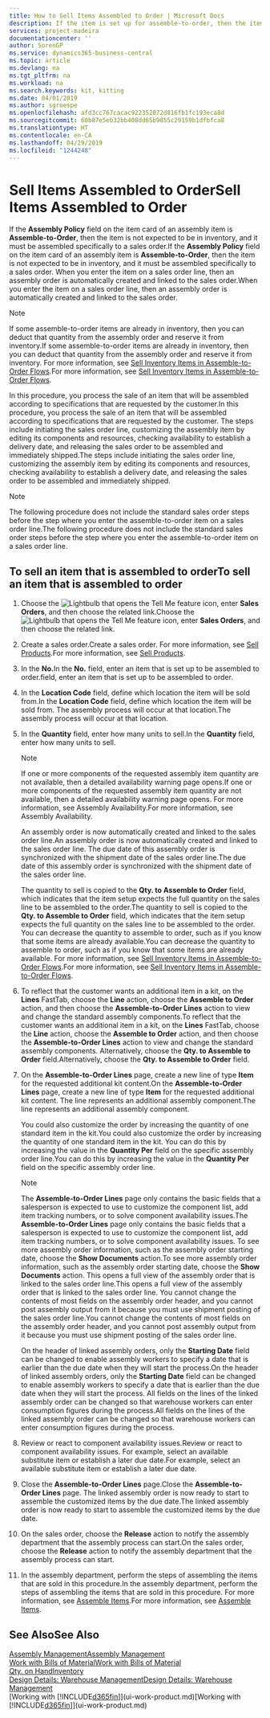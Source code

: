 ```yaml
---
title: How to Sell Items Assembled to Order | Microsoft Docs
description: If the item is set up for assemble-to-order, then the item is not expected to be in inventory, and it must be assembled specifically to a sales order. When you enter the item on a sales order line, then an assembly order is automatically created and linked to the sales order.
services: project-madeira
documentationcenter: ''
author: SorenGP
ms.service: dynamics365-business-central
ms.topic: article
ms.devlang: na
ms.tgt_pltfrm: na
ms.workload: na
ms.search.keywords: kit, kitting
ms.date: 04/01/2019
ms.author: sgroespe
ms.openlocfilehash: afd3cc767cacac922352072d816fb1fc193eca8d
ms.sourcegitcommit: 60b87e5eb32bb408dd65b9855c29159b1dfbfca8
ms.translationtype: HT
ms.contentlocale: en-CA
ms.lasthandoff: 04/29/2019
ms.locfileid: "1244248"
---
```

# <a name="sell-items-assembled-to-order"></a><span data-ttu-id="209d7-104">Sell Items Assembled to Order</span><span class="sxs-lookup"><span data-stu-id="209d7-104">Sell Items Assembled to Order</span></span>
<span data-ttu-id="209d7-105">If the **Assembly Policy** field on the item card of an assembly item is **Assemble-to-Order**, then the item is not expected to be in inventory, and it must be assembled specifically to a sales order.</span><span class="sxs-lookup"><span data-stu-id="209d7-105">If the **Assembly Policy** field on the item card of an assembly item is **Assemble-to-Order**, then the item is not expected to be in inventory, and it must be assembled specifically to a sales order.</span></span> <span data-ttu-id="209d7-106">When you enter the item on a sales order line, then an assembly order is automatically created and linked to the sales order.</span><span class="sxs-lookup"><span data-stu-id="209d7-106">When you enter the item on a sales order line, then an assembly order is automatically created and linked to the sales order.</span></span>  

> [!NOTE]  
>  <span data-ttu-id="209d7-107">If some assemble-to-order items are already in inventory, then you can deduct that quantity from the assembly order and reserve it from inventory.</span><span class="sxs-lookup"><span data-stu-id="209d7-107">If some assemble-to-order items are already in inventory, then you can deduct that quantity from the assembly order and reserve it from inventory.</span></span> <span data-ttu-id="209d7-108">For more information, see [Sell Inventory Items in Assemble-to-Order Flows](assembly-how-to-sell-assemble-to-order-items-and-inventory-items-together.md).</span><span class="sxs-lookup"><span data-stu-id="209d7-108">For more information, see [Sell Inventory Items in Assemble-to-Order Flows](assembly-how-to-sell-assemble-to-order-items-and-inventory-items-together.md).</span></span>  

<span data-ttu-id="209d7-109">In this procedure, you process the sale of an item that will be assembled according to specifications that are requested by the customer.</span><span class="sxs-lookup"><span data-stu-id="209d7-109">In this procedure, you process the sale of an item that will be assembled according to specifications that are requested by the customer.</span></span> <span data-ttu-id="209d7-110">The steps include initiating the sales order line, customizing the assembly item by editing its components and resources, checking availability to establish a delivery date, and releasing the sales order to be assembled and immediately shipped.</span><span class="sxs-lookup"><span data-stu-id="209d7-110">The steps include initiating the sales order line, customizing the assembly item by editing its components and resources, checking availability to establish a delivery date, and releasing the sales order to be assembled and immediately shipped.</span></span>  

> [!NOTE]  
>  <span data-ttu-id="209d7-111">The following procedure does not include the standard sales order steps before the step where you enter the assemble-to-order item on a sales order line.</span><span class="sxs-lookup"><span data-stu-id="209d7-111">The following procedure does not include the standard sales order steps before the step where you enter the assemble-to-order item on a sales order line.</span></span>  

## <a name="to-sell-an-item-that-is-assembled-to-order"></a><span data-ttu-id="209d7-112">To sell an item that is assembled to order</span><span class="sxs-lookup"><span data-stu-id="209d7-112">To sell an item that is assembled to order</span></span>  
1.  <span data-ttu-id="209d7-113">Choose the ![Lightbulb that opens the Tell Me feature](media/ui-search/search_small.png "Tell me what you want to do") icon, enter **Sales Orders**, and then choose the related link.</span><span class="sxs-lookup"><span data-stu-id="209d7-113">Choose the ![Lightbulb that opens the Tell Me feature](media/ui-search/search_small.png "Tell me what you want to do") icon, enter **Sales Orders**, and then choose the related link.</span></span>  
2.  <span data-ttu-id="209d7-114">Create a sales order.</span><span class="sxs-lookup"><span data-stu-id="209d7-114">Create a sales order.</span></span> <span data-ttu-id="209d7-115">For more information, see [Sell Products](sales-how-sell-products.md).</span><span class="sxs-lookup"><span data-stu-id="209d7-115">For more information, see [Sell Products](sales-how-sell-products.md).</span></span>  
3.  <span data-ttu-id="209d7-116">In the **No.**</span><span class="sxs-lookup"><span data-stu-id="209d7-116">In the **No.**</span></span> <span data-ttu-id="209d7-117">field, enter an item that is set up to be assembled to order.</span><span class="sxs-lookup"><span data-stu-id="209d7-117">field, enter an item that is set up to be assembled to order.</span></span>  
4.  <span data-ttu-id="209d7-118">In the **Location Code** field, define which location the item will be sold from.</span><span class="sxs-lookup"><span data-stu-id="209d7-118">In the **Location Code** field, define which location the item will be sold from.</span></span> <span data-ttu-id="209d7-119">The assembly process will occur at that location.</span><span class="sxs-lookup"><span data-stu-id="209d7-119">The assembly process will occur at that location.</span></span>  
5.  <span data-ttu-id="209d7-120">In the **Quantity** field, enter how many units to sell.</span><span class="sxs-lookup"><span data-stu-id="209d7-120">In the **Quantity** field, enter how many units to sell.</span></span>  

    > [!NOTE]  
    >  <span data-ttu-id="209d7-121">If one or more components of the requested assembly item quantity are not available, then a detailed availability warning page opens.</span><span class="sxs-lookup"><span data-stu-id="209d7-121">If one or more components of the requested assembly item quantity are not available, then a detailed availability warning page opens.</span></span> <span data-ttu-id="209d7-122">For more information, see Assembly Availability.</span><span class="sxs-lookup"><span data-stu-id="209d7-122">For more information, see Assembly Availability.</span></span>  

    <span data-ttu-id="209d7-123">An assembly order is now automatically created and linked to the sales order line.</span><span class="sxs-lookup"><span data-stu-id="209d7-123">An assembly order is now automatically created and linked to the sales order line.</span></span> <span data-ttu-id="209d7-124">The due date of this assembly order is synchronized with the shipment date of the sales order line.</span><span class="sxs-lookup"><span data-stu-id="209d7-124">The due date of this assembly order is synchronized with the shipment date of the sales order line.</span></span>  

    <span data-ttu-id="209d7-125">The quantity to sell is copied to the **Qty. to Assemble to Order** field, which indicates that the item setup expects the full quantity on the sales line to be assembled to the order.</span><span class="sxs-lookup"><span data-stu-id="209d7-125">The quantity to sell is copied to the **Qty. to Assemble to Order** field, which indicates that the item setup expects the full quantity on the sales line to be assembled to the order.</span></span> <span data-ttu-id="209d7-126">You can decrease the quantity to assemble to order, such as if you know that some items are already available.</span><span class="sxs-lookup"><span data-stu-id="209d7-126">You can decrease the quantity to assemble to order, such as if you know that some items are already available.</span></span> <span data-ttu-id="209d7-127">For more information, see [Sell Inventory Items in Assemble-to-Order Flows](assembly-how-to-sell-inventory-items-in-assemble-to-order-flows.md).</span><span class="sxs-lookup"><span data-stu-id="209d7-127">For more information, see [Sell Inventory Items in Assemble-to-Order Flows](assembly-how-to-sell-inventory-items-in-assemble-to-order-flows.md).</span></span>  

6.  <span data-ttu-id="209d7-128">To reflect that the customer wants an additional item in a kit, on the **Lines** FastTab, choose the **Line** action, choose the **Assemble to Order** action, and then choose the **Assemble-to-Order Lines** action to view and change the standard assembly components.</span><span class="sxs-lookup"><span data-stu-id="209d7-128">To reflect that the customer wants an additional item in a kit, on the **Lines** FastTab, choose the **Line** action, choose the **Assemble to Order** action, and then choose the **Assemble-to-Order Lines** action to view and change the standard assembly components.</span></span> <span data-ttu-id="209d7-129">Alternatively, choose the **Qty. to Assemble to Order** field.</span><span class="sxs-lookup"><span data-stu-id="209d7-129">Alternatively, choose the **Qty. to Assemble to Order** field.</span></span>  
7.  <span data-ttu-id="209d7-130">On the **Assemble-to-Order Lines** page, create a new line of type **Item** for the requested additional kit content.</span><span class="sxs-lookup"><span data-stu-id="209d7-130">On the **Assemble-to-Order Lines** page, create a new line of type **Item** for the requested additional kit content.</span></span> <span data-ttu-id="209d7-131">The line represents an additional assembly component.</span><span class="sxs-lookup"><span data-stu-id="209d7-131">The line represents an additional assembly component.</span></span>  

    <span data-ttu-id="209d7-132">You could also customize the order by increasing the quantity of one standard item in the kit.</span><span class="sxs-lookup"><span data-stu-id="209d7-132">You could also customize the order by increasing the quantity of one standard item in the kit.</span></span> <span data-ttu-id="209d7-133">You can do this by increasing the value in the **Quantity Per** field on the specific assembly order line.</span><span class="sxs-lookup"><span data-stu-id="209d7-133">You can do this by increasing the value in the **Quantity Per** field on the specific assembly order line.</span></span>  

    > [!NOTE]  
    >  <span data-ttu-id="209d7-134">The **Assemble-to-Order Lines** page only contains the basic fields that a salesperson is expected to use to customize the component list, add item tracking numbers, or to solve component availability issues.</span><span class="sxs-lookup"><span data-stu-id="209d7-134">The **Assemble-to-Order Lines** page only contains the basic fields that a salesperson is expected to use to customize the component list, add item tracking numbers, or to solve component availability issues.</span></span> <span data-ttu-id="209d7-135">To see more assembly order information, such as the assembly order starting date, choose the **Show Documents** action.</span><span class="sxs-lookup"><span data-stu-id="209d7-135">To see more assembly order information, such as the assembly order starting date, choose the **Show Documents** action.</span></span> <span data-ttu-id="209d7-136">This opens a full view of the assembly order that is linked to the sales order line.</span><span class="sxs-lookup"><span data-stu-id="209d7-136">This opens a full view of the assembly order that is linked to the sales order line.</span></span> <span data-ttu-id="209d7-137">You cannot change the contents of most fields on the assembly order header, and you cannot post assembly output from it because you must use shipment posting of the sales order line.</span><span class="sxs-lookup"><span data-stu-id="209d7-137">You cannot change the contents of most fields on the assembly order header, and you cannot post assembly output from it because you must use shipment posting of the sales order line.</span></span>  
    >   
    >  <span data-ttu-id="209d7-138">On the header of linked assembly orders, only the **Starting Date** field can be changed to enable assembly workers to specify a date that is earlier than the due date when they will start the process.</span><span class="sxs-lookup"><span data-stu-id="209d7-138">On the header of linked assembly orders, only the **Starting Date** field can be changed to enable assembly workers to specify a date that is earlier than the due date when they will start the process.</span></span> <span data-ttu-id="209d7-139">All fields on the lines of the linked assembly order can be changed so that warehouse workers can enter consumption figures during the process.</span><span class="sxs-lookup"><span data-stu-id="209d7-139">All fields on the lines of the linked assembly order can be changed so that warehouse workers can enter consumption figures during the process.</span></span>  

8.  <span data-ttu-id="209d7-140">Review or react to component availability issues.</span><span class="sxs-lookup"><span data-stu-id="209d7-140">Review or react to component availability issues.</span></span> <span data-ttu-id="209d7-141">For example, select an available substitute item or establish a later due date.</span><span class="sxs-lookup"><span data-stu-id="209d7-141">For example, select an available substitute item or establish a later due date.</span></span>  
9. <span data-ttu-id="209d7-142">Close the **Assemble-to-Order Lines** page.</span><span class="sxs-lookup"><span data-stu-id="209d7-142">Close the **Assemble-to-Order Lines** page.</span></span> <span data-ttu-id="209d7-143">The linked assembly order is now ready to start to assemble the customized items by the due date.</span><span class="sxs-lookup"><span data-stu-id="209d7-143">The linked assembly order is now ready to start to assemble the customized items by the due date.</span></span>  
10. <span data-ttu-id="209d7-144">On the sales order, choose the **Release** action to notify the assembly department that the assembly process can start.</span><span class="sxs-lookup"><span data-stu-id="209d7-144">On the sales order, choose the **Release** action to notify the assembly department that the assembly process can start.</span></span>  
11. <span data-ttu-id="209d7-145">In the assembly department, perform the steps of assembling the items that are sold in this procedure.</span><span class="sxs-lookup"><span data-stu-id="209d7-145">In the assembly department, perform the steps of assembling the items that are sold in this procedure.</span></span> <span data-ttu-id="209d7-146">For more information, see [Assemble Items](assembly-how-to-assemble-items.md).</span><span class="sxs-lookup"><span data-stu-id="209d7-146">For more information, see [Assemble Items](assembly-how-to-assemble-items.md).</span></span>  

## <a name="see-also"></a><span data-ttu-id="209d7-147">See Also</span><span class="sxs-lookup"><span data-stu-id="209d7-147">See Also</span></span>  
[<span data-ttu-id="209d7-148">Assembly Management</span><span class="sxs-lookup"><span data-stu-id="209d7-148">Assembly Management</span></span>](assembly-assemble-items.md)  
[<span data-ttu-id="209d7-149">Work with Bills of Material</span><span class="sxs-lookup"><span data-stu-id="209d7-149">Work with Bills of Material</span></span>](inventory-how-work-BOMs.md)  
[<span data-ttu-id="209d7-150">Qty. on Hand</span><span class="sxs-lookup"><span data-stu-id="209d7-150">Inventory</span></span>](inventory-manage-inventory.md)  
[<span data-ttu-id="209d7-151">Design Details: Warehouse Management</span><span class="sxs-lookup"><span data-stu-id="209d7-151">Design Details: Warehouse Management</span></span>](design-details-warehouse-management.md)  
<span data-ttu-id="209d7-152">[Working with [!INCLUDE[d365fin](includes/d365fin_md.md)]](ui-work-product.md)</span><span class="sxs-lookup"><span data-stu-id="209d7-152">[Working with [!INCLUDE[d365fin](includes/d365fin_md.md)]](ui-work-product.md)</span></span>
